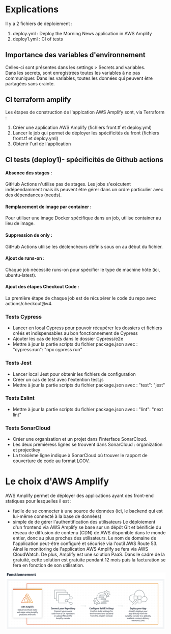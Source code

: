 # Explications 
Il y a 2 fichiers de déploiement :
1. deploy.yml : Deploy the Morning News application in AWS Amplify
2. deploy1.yml : CI of tests


## Importance des variables d'environnement
Celles-ci sont présentes dans les settings > Secrets and variables.<br/>
Dans les secrets, sont enregistrées toutes les variables à ne pas communiquer. Dans les variables, toutes les données qui peuvent être partagées sans crainte.

## CI terraform amplify
Les étapes de construction de l'applcation AWS Amplify sont, via Terraform : 
1. Créer une application AWS Amplify (fichiers front.tf et deploy.yml)
2. Lancer le job qui permet de déployer les spécificités du front (fichiers front.tf et deploy.yml)
3. Obtenir l'url de l'application

## CI tests (deploy1)- spécificités de Github actions 

#### Absence des stages :
GitHub Actions n'utilise pas de stages. Les jobs s'exécutent indépendamment mais ils peuvent être gérer dans un ordre particulier avec des dépendances (needs).

#### Remplacement de image par container :
Pour utiliser une image Docker spécifique dans un job, utilise container au lieu de image.

#### Suppression de only :
GitHub Actions utilise les déclencheurs définis sous on au début du fichier.

#### Ajout de runs-on :
Chaque job nécessite runs-on pour spécifier le type de machine hôte (ici, ubuntu-latest).

#### Ajout des étapes Checkout Code :
La première étape de chaque job est de récupérer le code du repo avec actions/checkout@v4.


### Tests Cypress
* Lancer en local Cypress pour pouvoir récupérer les dossiers et fichiers créés et indispensables au bon fonctionnement de Cypress
* Ajouter les cas de tests dans le dossier Cypress/e2e
* Mettre à jour la partie scripts du fichier package.json avec : "cypress:run": "npx cypress run"

### Tests Jest
* Lancer local Jest pour obtenir les fichiers de configuration
* Créer un cas de test avec l'extention test.js
* Mettre à jour la partie scripts du fichier package.json avec : "test": "jest"

### Tests Eslint
* Mettre à jour la partie scripts du fichier package.json avec : "lint": "next lint"

### Tests SonarCloud
* Créer une organisation et un projet dans l'interface SonarCloud. 
* Les deux premièress lignes se trouvent dans SonarCloud : organization et projectkey
* La troisième ligne indique à SonarCloud où trouver le rapport de couverture de code au format LCOV.


# Le choix d'AWS Amplify

AWS Amplify permet de déployer des applications ayant des front-end statiques pour lesquelles il est :
- facile de se connecter à une source de données (ici, le backend qui est lui-même connecté à la base de données)
- simple de de gérer l'authentification des utilisateurs
Le déploiement d'un frontend via AWS Amplify se base sur un dépôt Git et bénificie du réseau de diffusion de contenu (CDN) de AWS disponible dans le monde entier, donc au plus proches des utilisateurs.
Le nom de domaine de l'application peut-être configuré et sécurisé via l'outil AWS Route 53. Ainsi le monitoring de l'application AWS Amplify se fera via AWS CloudWatch.
De plus, Amplify est une solution PaaS. Dans le cadre de la gratuité, cette solution est gratuite pendant 12 mois puis la facturation se fera en fonction de son utilisation.

![image](/Fonctionnement_AWS_Amplify.png "Fonctionnement AWS Amplify")
